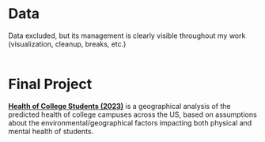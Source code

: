# Data
Data excluded, but its management is clearly visible throughout my work (visualization, cleanup, breaks, etc.)
<br><br>

# Final Project
[**Health of College Students (2023)**](https://storymaps.arcgis.com/stories/cca39c62879945b1aadff19591a3f9bd) is a geographical analysis of the predicted health of college campuses across the US, based on assumptions about the environmental/geographical factors impacting both physical and mental health of students.
